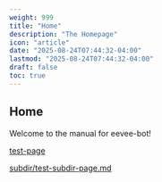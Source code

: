 ```yaml
---
weight: 999
title: "Home"
description: "The Homepage"
icon: "article"
date: "2025-08-24T07:44:32-04:00"
lastmod: "2025-08-24T07:44:32-04:00"
draft: false
toc: true
---
```


## Home

Welcome to the manual for eevee-bot!

[test-page](test-page.md)

[subdir/test-subdir-page.md](subdir/test-subdir-page.md)
